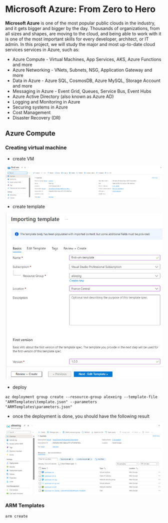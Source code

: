# Microsoft Azure: From Zero to Hero

**Microsoft Azure** is one of the most popular public clouds in the industry, and it gets bigger and bigger by the day. Thousands of organizations, from all sizes and shapes, are moving to the cloud, and being able to work with it is one of the most important skills for every developer, architect, or IT admin. In this project, we will study the major and most up-to-date cloud services services in Azure, such as:
- Azure Compute - Virtual Machines, App Services, AKS, Azure Functions and more
- Azure Networking - VNets, Subnets, NSG, Application Gateway and more
- Data in Azure - Azure SQL, CosmosDB, Azure MySQL, Storage Account and more
- Messaging in Azure - Event Grid, Queues, Service Bus, Event Hubs
- Azure Active Directory (also known as Azure AD)
- Logging and Monitoring in Azure
- Securing systems in Azure
- Cost Management
- Disaster Recovery (DR)


## Azure Compute

### Creating virtual machine

- create VM
<img src="/pictures/vm.png" title="virtual machine"  width="900">

- create template
<img src="/pictures/vm1.png" title="virtual machine"  width="900">

- deploy
```
az deployment group create --resource-group alexeirg --template-file "ARMTemplates\template.json" --parameters "ARMTemplates\parameters.json"
```

- once the deployment is done, you should have the following result
<img src="/pictures/vm2.png" title="virtual machine"  width="900">

### ARM Templates
```
arm create
```
